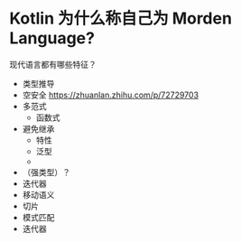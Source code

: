 # Kotlin 为什么称自己为 Morden Language?

现代语言都有哪些特征？

- 类型推导
- 空安全
https://zhuanlan.zhihu.com/p/72729703
- 多范式
    - 函数式
- 避免继承
    - 特性
    - 泛型
    -
- （强类型）？
- 迭代器
- 移动语义
- 切片
- 模式匹配
- 迭代器
